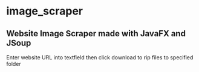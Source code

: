 # image_scraper
## Website Image Scraper made with JavaFX and JSoup 

Enter website URL into textfield then click download to rip files to specified folder
